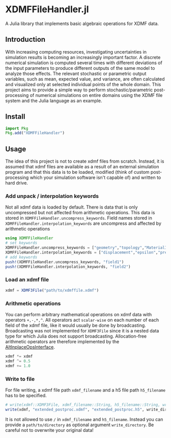 # XDMFFileHandler.jl

A Julia library that implements basic algebraic operations for XDMF data.

## Introduction

With increasing computing resources, investigating uncertainties in simulation results is becoming an increasingly important factor. A discrete numerical simulation is computed several times with different deviations of the input parameters to produce different outputs of the same model to analyze those effects. The relevant stochastic or parametric output variables, such as mean, expected value, and variance, are often calculated and visualized only at selected individual points of the whole domain. This project aims to provide a simple way to perform stochastic/parametric post-processing of numerical simulations on entire domains using the XDMF file system and the Julia language as an example.

## Install

```julia
import Pkg
Pkg.add("XDMFFileHandler")
```

## Usage

The idea of this project is not to create xdmf files from scratch. Instead, it is assumed that xdmf files are available as a result of an external simulation program and that this data is to be loaded, modified (think of custom post-processing which your simulation software isn't capable of) and written to hard drive.

### Add unpack / interpolation keywords

Not all xdmf data is loaded by default. There is data that is only uncompressed but not affected from arithmetic operations. This data is stored in `XDMFFileHandler.uncompress_keywords`. Field names stored in `XDMFFileHandler.interpolation_keywords` are uncompress and affected by arithmetic operations

```julia
using XDMFFileHandler
# set keywords
XDMFFileHandler.uncompress_keywords = ["geometry","topology","MaterialIDs"]
XDMFFileHandler.interpolation_keywords = ["displacement","epsilon","pressure_interpolated","sigma","temperature_interpolated","temperature"]
# add keywords
push!(XDMFFileHandler.uncompress_keywords, "field1")
push!(XDMFFileHandler.interpolation_keywords, "field2")
```

### Load an xdmf file

```julia
xdmf = XDMF3File("path/to/xdmffile.xdmf")
```

### Arithmetic operations

You can perform arbitrary mathematical operations on xdmf data with operators `+,-,*,^`. All operators act `scalar-wise` on each number of each field of the xdmf file, like it would usually be done by broadcasting. Broadcasting was not implemented for `XDMF3File` since it is a nested data type for which Julia does not support broadcasting. Allocation-free arithmetic operators are therefore implemented by the [AltInplaceOpsInterface](https://github.com/baxmittens/AltInplaceOpsInterface.jl).

```julia
xdmf *= xdmf
xdmf ^= 0.5
xdmf += 1.0
```

### Write to file

For file writing, a xdmf file path `xdmf_filename` and a h5 file path `h5_filename` has to be specified. 
```julia
# write(xdmf::XDMF3File, xdmf_filename::String, h5_filename::String, write_directory::String="./")
write(xdmf, "extended_postproc.xdmf", "extended_postproc.h5", write_directory)
```
It is not allowed to use `/` in `xdmf_filename` and `h5_filename`. Instead you can provide a `path/to/directory` as optional argument `write_directory`. Be careful not to overwrite your original data!